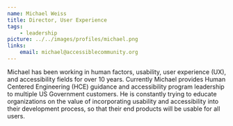 ```yaml
---
name: Michael Weiss
title: Director, User Experience
tags:
    - leadership
picture: ../../images/profiles/michael.png
links:
    email: michael@accessiblecommunity.org
---
```

Michael has been working in human factors, usability, user experience (UX), and accessibility fields for over 10 years. Currently Michael provides Human Centered Engineering (HCE) guidance and accessibility program leadership to multiple US Government customers. He is constantly trying to educate organizations on the value of incorporating usability and accessibility into their development process, so that their end products will be usable for all users.